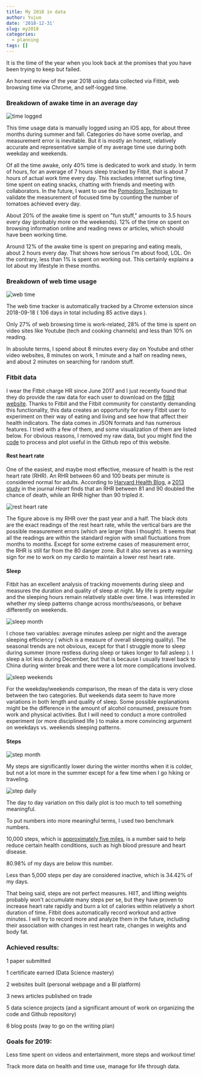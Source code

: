 ```yaml
---
title: My 2018 in data 
author: Yujun
date: '2018-12-31'
slug: my2018
categories:
  - planning
tags: []
---
```





It is the time of the year when you look back at the promises that you have been trying to keep but failed.

An honest review of the year 2018 using data collected via Fitbit, web browsing time via Chrome, and self-logged time. 


### Breakdown of awake time in an average day 

![time logged](timelogged.png)

This time usage data is manually logged using an IOS app, for about three months during summer and fall. Categories do have some overlap, and measurement error is inevitable. But it is mostly an honest, relatively accurate and representative sample of my average time use during both weekday and weekends. 

Of all the time awake, only 40% time is dedicated to work and study. In term of hours, for an average of 7 hours sleep tracked by Fitbit, that is about 7 hours of actual work time every day. This excludes internet surfing time, time spent on eating snacks, chatting with friends and meeting with collaborators. In the future, I want to use the [Pomodoro Technique](https://en.wikipedia.org/wiki/Pomodoro_Technique) to validate the measurement of focused time by counting the number of tomatoes achieved every day. 

About 20% of the awake time is spent on "fun stuff," amounts to 3.5 hours every day (probably more on the weekends). 12% of the time on spent on browsing information online and reading news or articles, which should have been working time. 

Around 12% of the awake time is spent on preparing and eating meals, about 2 hours every day. That shows how serious I'm about food, LOL. On the contrary, less than 1% is spent on working out. This certainly explains a lot about my lifestyle in these months.   


### Breakdown of web time usage 

![web time](timespent.png)

The web time tracker is automatically tracked by a Chrome extension since 2018-09-18 (  106 days in total including 85 active days ). 

Only 27% of web browsing time is work-related, 28% of the time is spent on video sites like Youtube (tech and cooking channels) and less than 10% on reading. 

In absolute terms, I spend about 8 minutes every day on Youtube and other video websites, 8 minutes on work, 1 minute and a half on reading news, and about 2 minutes on searching for random stuff. 


### Fitbit data 

I wear the Fitbit charge HR since June 2017 and I just recently found that they do provide the raw data for each user to download on the [fitbit website](https://help.fitbit.com/articles/en_US/Help_article/1133). Thanks to Fitbit and the Fitbit community for constantly demanding this functionality, this data creates an opportunity for every Fitbit user to experiment on their way of eating and living and see how that affect their health indicators. The data comes in JSON formats and has numerous features. I tried with a few of them, and some visualization of them are listed below. For obvious reasons, I removed my raw data, but you might find the [code](https://github.com/zhou100/yujun-zhou.org/blob/master/content/post/my2018/visual.R) to process and plot useful in the Github repo of this website. 

#### Rest heart rate 


One of the easiest, and maybe most effective, measure of health is the rest heart rate  (RHR). An RHR between 60 and 100 beats per minute is considered normal for adults. According to [Harvard Health Blog](https://www.health.harvard.edu/blog/resting-heart-rate-can-reflect-current-future-health-201606179806), a [2013 study](https://heart.bmj.com/content/99/12/882.full?sid=90e3623c-1250-4b94-928c-0a8f95c5b36b) in the journal *Heart* finds that an RHR between 81 and 90 doubled the chance of death, while an RHR higher than 90 tripled it. 


![rest heart rate](rest_heart.png)


The figure above is my RHR over the past year and a half. The black dots are the exact readings of the rest heart rate, while the vertical bars are the possible measurement errors (which are larger than I thought). It seems that all the readings are within the standard region with small fluctuations from months to months. Except for some extreme cases of measurement error, the RHR is still far from the 80 danger zone. But it also serves as a warning sign for me to work on my cardio to maintain a lower rest heart rate.  

#### Sleep

Fitbit has an excellent analysis of tracking movements during sleep and measures the duration and quality of sleep at night. My life is pretty regular and the sleeping hours remain relatively stable over time. I was interested in whether my sleep patterns change across months/seasons, or behave differently on weekends. 


![sleep month](Sleep_month.png)


I chose two variables: average minutes asleep per night and the average sleeping efficiency ( which is a measure of overall sleeping quality). The seasonal trends are not obvious, except for that I struggle more to sleep during summer (more restless during sleep or takes longer to fall asleep ). I sleep a lot less during December, but that is because I usually travel back to China during winter break and there were a lot more complications involved. 

![sleep weekends](weeksleep.png)


For the weekday/weekends comparison, the mean of the data is very close between the two categories. But weekends data seem to have more variations in both length and quality of sleep. Some possible explanations might be the difference in the amount of alcohol consumed, pressure from work and physical activities. But I will need to conduct a more controlled experiment (or more disciplined life ) to make a more convincing argument on weekdays vs. weekends sleeping patterns. 

#### Steps 

![step month](step_month.png)

My steps are significantly lower during the winter months when it is colder, but not a lot more in the summer except for a few time when I go hiking or traveling. 


 
![step daily](step_daily.png)

The day to day variation on this daily plot is too much to tell something meaningful. 

To put numbers into more meaningful terms, I used two benchmark numbers. 

10,000 steps, which is [approximately five miles](https://www.healthline.com/health/how-many-steps-a-day#1),  is a number said to help reduce certain health conditions, such as high blood pressure and heart disease.

80.98% of my days are below this number. 

Less than 5,000 steps per day are considered inactive, which is 34.42% of my days. 


That being said, steps are not perfect measures. HIIT, and lifting weights probably won't accumulate many steps per se, but they have proven to increase heart rate rapidly and burn a lot of calories within relatively a short duration of time. Fitbit does automatically record workout and active minutes. I will try to record more and analyze them in the future, including their association with changes in rest heart rate, changes in weights and body fat. 


 
### Achieved results:

1 paper submitted  

1 certificate earned (Data Science mastery)

2 websites built (personal webpage and a BI platform)

3 news articles published on trade 

5 data science projects (and a significant amount of work on organizing the code and Github repository)

6 blog posts (way to go on the writing plan)


### Goals for 2019:

Less time spent on videos and entertainment, more steps and workout time! 

Track more data on health and time use, manage for life through data. 